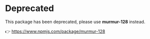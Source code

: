 # Deprecated

This package has been deprecated, please use **murmur-128** instead.

👉 https://www.npmjs.com/package/murmur-128
